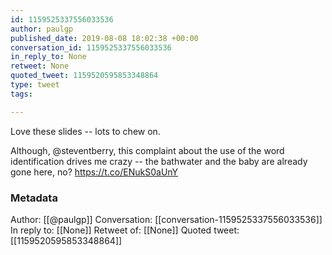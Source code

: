 ```yaml
---
id: 1159525337556033536
author: paulgp
published_date: 2019-08-08 18:02:38 +00:00
conversation_id: 1159525337556033536
in_reply_to: None
retweet: None
quoted_tweet: 1159520595853348864
type: tweet
tags:

---
```


Love these slides -- lots to chew on. 

Although, @steventberry,  this complaint about the use of the word identification drives me crazy -- the bathwater and the baby are already gone here, no? https://t.co/ENukS0aUnY

### Metadata

Author: [[@paulgp]]
Conversation: [[conversation-1159525337556033536]]
In reply to: [[None]]
Retweet of: [[None]]
Quoted tweet: [[1159520595853348864]]
